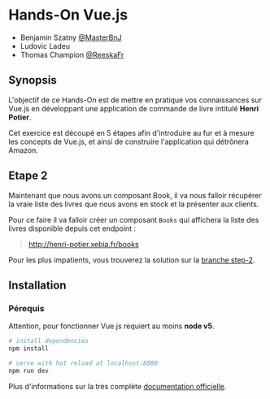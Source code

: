 # Hands-On Vue.js

- Benjamin Szatny [@MasterBnJ](https://twitter.com/MasterBnJ)
- Ludovic Ladeu
- Thomas Champion [@ReeskaFr](https://twitter.com/ReeskaFr)

## Synopsis

L'objectif de ce Hands-On est de mettre en pratique vos connaissances sur Vue.js en 
développant une application de commande de livre intitulé **Henri Potier**.

Cet exercice est découpé en 5 étapes afin d'introduire au fur et à mesure les concepts 
de Vue.js, et ainsi de construire l'application qui détrônera Amazon.

## Etape 2

Maintenant que nous avons un composant Book, il va nous falloir récupérer la vraie liste des livres que nous avons en stock et la présenter aux clients.

Pour ce faire il va falloir créer un composant `Books` qui affichera la liste des livres disponible depuis cet endpoint :

> http://henri-potier.xebia.fr/books

Pour les plus impatients, vous trouverez la solution sur la [branche step-2](https://github.com/Reeska/slot-vue2/tree/step-2).

## Installation

### Pérequis

Attention, pour fonctionner Vue.js requiert au moins **node v5**.

``` bash
# install dependencies
npm install

# serve with hot reload at localhost:8080
npm run dev
```

Plus d'informations sur la très complète [documentation officielle](https://vuejs.org/v2/guide/).
